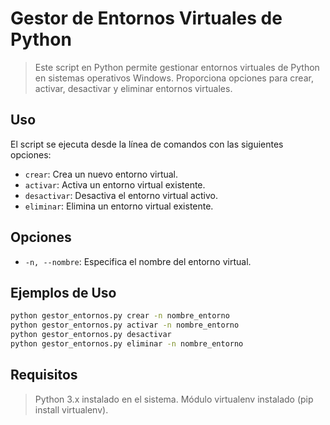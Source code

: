 # Gestor de Entornos Virtuales de Python

> Este script en Python permite gestionar entornos virtuales de Python en sistemas operativos Windows.
> Proporciona opciones para crear, activar, desactivar y eliminar entornos virtuales.

## Uso

El script se ejecuta desde la línea de comandos con las siguientes opciones:

- `crear`: Crea un nuevo entorno virtual.
- `activar`: Activa un entorno virtual existente.
- `desactivar`: Desactiva el entorno virtual activo.
- `eliminar`: Elimina un entorno virtual existente.

## Opciones

- `-n, --nombre`: Especifica el nombre del entorno virtual.

## Ejemplos de Uso

```bash
python gestor_entornos.py crear -n nombre_entorno
python gestor_entornos.py activar -n nombre_entorno
python gestor_entornos.py desactivar
python gestor_entornos.py eliminar -n nombre_entorno
```

## Requisitos

> Python 3.x instalado en el sistema.
> Módulo virtualenv instalado (pip install virtualenv).
